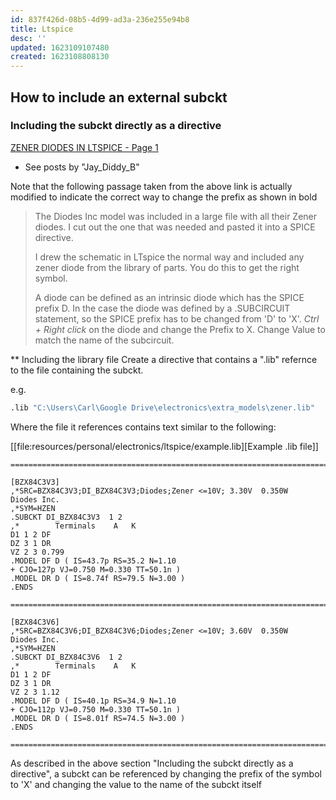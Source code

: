 ```yaml
---
id: 837f426d-08b5-4d99-ad3a-236e255e94b8
title: Ltspice
desc: ''
updated: 1623109107480
created: 1623108808130
---
```


## How to include an external subckt

### Including the subckt directly as a directive

[ZENER DIODES IN LTSPICE - Page 1](https://www.eevblog.com/forum/beginners/zener-diodes-in-ltspice/)

- See posts by "Jay_Diddy_B"

Note that the following passage taken from the above link is actually modified
to indicate the correct way to change the prefix as shown in bold

> The Diodes Inc model was included in a large file with all their Zener diodes. I cut out the one that was needed and pasted it into a SPICE directive.
>
> I drew the schematic in LTspice the normal way and included any zener diode from the library of parts. You do this to get the right symbol.
>
> A diode can be defined as an intrinsic diode which has the SPICE prefix D. In
> the case the diode was defined by a .SUBCIRCUIT statement, so the SPICE prefix
> has to be changed from 'D' to 'X'. *Ctrl + Right click* on the diode and change
> the Prefix to X. Change Value to match the name of the subcircuit.


** Including the library file
Create a directive that contains a ".lib" refernce to the file containing the
subckt.

e.g.

```bash
.lib "C:\Users\Carl\Google Drive\electronics\extra_models\zener.lib"
```


Where the file it references contains text similar to the following:

[[file:resources/personal/electronics/ltspice/example.lib][Example .lib file]]

```
=========================================================================================================

[BZX84C3V3]
,*SRC=BZX84C3V3;DI_BZX84C3V3;Diodes;Zener <=10V; 3.30V  0.350W   Diodes Inc.
,*SYM=HZEN
.SUBCKT DI_BZX84C3V3  1 2
,*        Terminals    A   K
D1 1 2 DF
DZ 3 1 DR
VZ 2 3 0.799
.MODEL DF D ( IS=43.7p RS=35.2 N=1.10
+ CJO=127p VJ=0.750 M=0.330 TT=50.1n )
.MODEL DR D ( IS=8.74f RS=79.5 N=3.00 )
.ENDS

=========================================================================================================

[BZX84C3V6]
,*SRC=BZX84C3V6;DI_BZX84C3V6;Diodes;Zener <=10V; 3.60V  0.350W   Diodes Inc.
,*SYM=HZEN
.SUBCKT DI_BZX84C3V6  1 2
,*        Terminals    A   K
D1 1 2 DF
DZ 3 1 DR
VZ 2 3 1.12
.MODEL DF D ( IS=40.1p RS=34.9 N=1.10
+ CJO=112p VJ=0.750 M=0.330 TT=50.1n )
.MODEL DR D ( IS=8.01f RS=74.5 N=3.00 )
.ENDS

=========================================================================================================
```

As described in the above section "Including the subckt directly as a
directive", a subckt can be referenced by changing the prefix of the symbol to
'X' and changing the value to the name of the subckt itself
